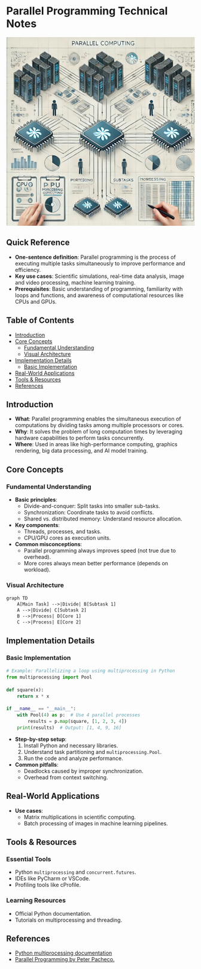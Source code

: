 # Parallel Programming Technical Notes
![DALL·E 2024-12-08 22.41.03 - A detailed and educational diagram illustrating parallel computing, where multiple CPUs are processing tasks concurrently.](../resources/parallel-computing-overview.webp)

## Quick Reference
- **One-sentence definition**: Parallel programming is the process of executing multiple tasks simultaneously to improve performance and efficiency.
- **Key use cases**: Scientific simulations, real-time data analysis, image and video processing, machine learning training.
- **Prerequisites**: Basic understanding of programming, familiarity with loops and functions, and awareness of computational resources like CPUs and GPUs.

## Table of Contents
- [Introduction](#introduction)
- [Core Concepts](#core-concepts)
  - [Fundamental Understanding](#fundamental-understanding)
  - [Visual Architecture](#visual-architecture)
- [Implementation Details](#implementation-details)
  - [Basic Implementation](#basic-implementation)
- [Real-World Applications](#real-world-applications)
- [Tools & Resources](#tools--resources)
- [References](#references)

## Introduction
- **What**: Parallel programming enables the simultaneous execution of computations by dividing tasks among multiple processors or cores.
- **Why**: It solves the problem of long computation times by leveraging hardware capabilities to perform tasks concurrently.
- **Where**: Used in areas like high-performance computing, graphics rendering, big data processing, and AI model training.

## Core Concepts
### Fundamental Understanding
- **Basic principles**:
  - Divide-and-conquer: Split tasks into smaller sub-tasks.
  - Synchronization: Coordinate tasks to avoid conflicts.
  - Shared vs. distributed memory: Understand resource allocation.
- **Key components**:
  - Threads, processes, and tasks.
  - CPU/GPU cores as execution units.
- **Common misconceptions**:
  - Parallel programming always improves speed (not true due to overhead).
  - More cores always mean better performance (depends on workload).

### Visual Architecture
```mermaid
graph TD
    A[Main Task] -->|Divide| B[Subtask 1]
    A -->|Divide| C[Subtask 2]
    B -->|Process| D[Core 1]
    C -->|Process| E[Core 2]
```

## Implementation Details
### Basic Implementation
```python
# Example: Parallelizing a loop using multiprocessing in Python
from multiprocessing import Pool

def square(x):
    return x * x

if __name__ == "__main__":
    with Pool(4) as p:  # Use 4 parallel processes
        results = p.map(square, [1, 2, 3, 4])
    print(results)  # Output: [1, 4, 9, 16]
```
- **Step-by-step setup**:
  1. Install Python and necessary libraries.
  2. Understand task partitioning and `multiprocessing.Pool`.
  3. Run the code and analyze performance.
- **Common pitfalls**:
  - Deadlocks caused by improper synchronization.
  - Overhead from context switching.

## Real-World Applications
- **Use cases**:
  - Matrix multiplications in scientific computing.
  - Batch processing of images in machine learning pipelines.

## Tools & Resources
### Essential Tools
- Python `multiprocessing` and `concurrent.futures`.
- IDEs like PyCharm or VSCode.
- Profiling tools like cProfile.

### Learning Resources
- Official Python documentation.
- Tutorials on multiprocessing and threading.

## References
- [Python multiprocessing documentation](https://docs.python.org/3/library/multiprocessing.html)
- [Parallel Programming by Peter Pacheco.](https://github.com/afondiel/cs-books/blob/main/computer-science/parallel-computing/An-Introduction-to-Parallel-Programming-Morgan-Kaufmann-Peter-Pacheco-2ed-2020.pdf)
